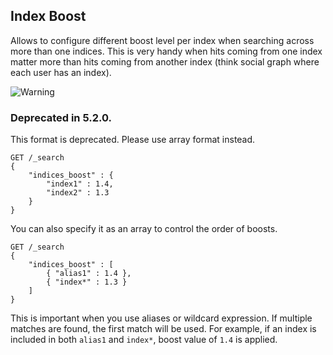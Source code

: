 ## Index Boost

Allows to configure different boost level per index when searching across more than one indices. This is very handy when hits coming from one index matter more than hits coming from another index (think social graph where each user has an index).

![Warning](https://www.elastic.co/guide/en/elasticsearch/reference/current/images/icons/warning.png)

### Deprecated in 5.2.0. 

This format is deprecated. Please use array format instead. 
    
    
    GET /_search
    {
        "indices_boost" : {
            "index1" : 1.4,
            "index2" : 1.3
        }
    }

You can also specify it as an array to control the order of boosts.
    
    
    GET /_search
    {
        "indices_boost" : [
            { "alias1" : 1.4 },
            { "index*" : 1.3 }
        ]
    }

This is important when you use aliases or wildcard expression. If multiple matches are found, the first match will be used. For example, if an index is included in both `alias1` and `index*`, boost value of `1.4` is applied.
